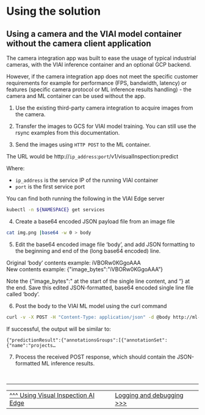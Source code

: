 # Using the solution

## Using a camera and the VIAI model container without the camera client application

The camera integration app was built to ease the usage of typical industrial
cameras, with the VIAI inference container and an optional GCP backend.

However, if the camera integration app does not meet the specific customer
requirements for example for performance (FPS, bandwidth, latency) or features (specific camera protocol or ML inference results handling) - the camera and ML container can be used without the app.

1. Use the existing third-party camera integration to acquire images from the camera.

2. Transfer the images to GCS for VIAI model training. You can still use the rsync examples from this documentation.

3. Send the images using `HTTP POST` to the ML container.

The URL would be http://`ip_address`:`port`/v1/visualInspection:predict

Where:

* `ip_address` is the service IP of the running VIAI container
* `port` is the first service port

You can find both running the following in the VIAI Edge server

```bash
kubectl -n ${NAMESPACE} get services
```

4. Create a base64 encoded JSON payload file from an image file

```bash
cat img.png |base64 -w 0 > body
```

5. Edit the base64 encoded image file ‘body’, and add JSON formatting to the
beginning and end of the (long base64 encoded) line.

Original ‘body’ contents example: iVBORw0KGgoAAA <br>
New contents example: {"image_bytes":"iVBORw0KGgoAAA”}

Note the {"image_bytes":" at the start of the single line content, and “} at the end. Save this edited JSON-formatted, base64 encoded single line file called ‘body’.

6. Post the body to the VIAI ML model using the curl command

```bash
curl -v -X POST -H "Content-Type: application/json" -d @body http://ml-model:8602/v1/visualInspection:predict
```

If successful, the output will be similar to:

```
{"predictionResult":{"annotationsGroups":[{"annotationSet":{"name":"projects…
```

7. Process the received POST response, which should contain the JSON-formatted ML inference results.


</br>

___

<table width="100%">
<tr><td><a href="./useviai.md">^^^ Using Visual Inspection AI Edge</td><td><a href="./misclogging.md">Logging and debugging >>></td></tr>
</table>
